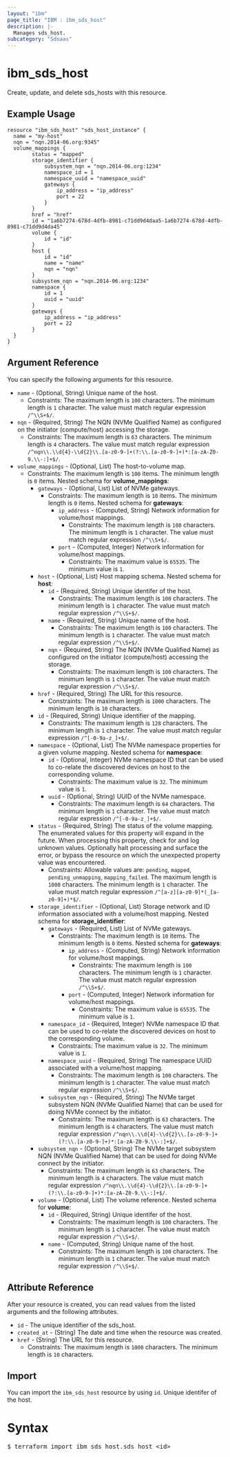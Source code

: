 ```yaml
---
layout: "ibm"
page_title: "IBM : ibm_sds_host"
description: |-
  Manages sds_host.
subcategory: "Sdsaas"
---
```


# ibm_sds_host

Create, update, and delete sds_hosts with this resource.

## Example Usage

```hcl
resource "ibm_sds_host" "sds_host_instance" {
  name = "my-host"
  nqn = "nqn.2014-06.org:9345"
  volume_mappings {
		status = "mapped"
		storage_identifier {
			subsystem_nqn = "nqn.2014-06.org:1234"
			namespace_id = 1
			namespace_uuid = "namespace_uuid"
			gateways {
				ip_address = "ip_address"
				port = 22
			}
		}
		href = "href"
		id = "1a6b7274-678d-4dfb-8981-c71dd9d4daa5-1a6b7274-678d-4dfb-8981-c71dd9d4da45"
		volume {
			id = "id"
		}
		host {
			id = "id"
			name = "name"
			nqn = "nqn"
		}
		subsystem_nqn = "nqn.2014-06.org:1234"
		namespace {
			id = 1
			uuid = "uuid"
		}
		gateways {
			ip_address = "ip_address"
			port = 22
		}
  }
}
```

## Argument Reference

You can specify the following arguments for this resource.

* `name` - (Optional, String) Unique name of the host.
  * Constraints: The maximum length is `100` characters. The minimum length is `1` character. The value must match regular expression `/^\\S+$/`.
* `nqn` - (Required, String) The NQN (NVMe Qualified Name) as configured on the initiator (compute/host) accessing the storage.
  * Constraints: The maximum length is `63` characters. The minimum length is `4` characters. The value must match regular expression `/^nqn\\.\\d{4}-\\d{2}\\.[a-z0-9-]+(?:\\.[a-z0-9-]+)*:[a-zA-Z0-9.\\-:]+$/`.
* `volume_mappings` - (Optional, List) The host-to-volume map.
  * Constraints: The maximum length is `100` items. The minimum length is `0` items.
Nested schema for **volume_mappings**:
	* `gateways` - (Optional, List) List of NVMe gateways.
	  * Constraints: The maximum length is `10` items. The minimum length is `0` items.
	Nested schema for **gateways**:
		* `ip_address` - (Computed, String) Network information for volume/host mappings.
		  * Constraints: The maximum length is `100` characters. The minimum length is `1` character. The value must match regular expression `/^\\S+$/`.
		* `port` - (Computed, Integer) Network information for volume/host mappings.
		  * Constraints: The maximum value is `65535`. The minimum value is `1`.
	* `host` - (Optional, List) Host mapping schema.
	Nested schema for **host**:
		* `id` - (Required, String) Unique identifer of the host.
		  * Constraints: The maximum length is `100` characters. The minimum length is `1` character. The value must match regular expression `/^\\S+$/`.
		* `name` - (Required, String) Unique name of the host.
		  * Constraints: The maximum length is `100` characters. The minimum length is `1` character. The value must match regular expression `/^\\S+$/`.
		* `nqn` - (Required, String) The NQN (NVMe Qualified Name) as configured on the initiator (compute/host) accessing the storage.
		  * Constraints: The maximum length is `100` characters. The minimum length is `1` character. The value must match regular expression `/^\\S+$/`.
	* `href` - (Required, String) The URL for this resource.
	  * Constraints: The maximum length is `1000` characters. The minimum length is `10` characters.
	* `id` - (Required, String) Unique identifier of the mapping.
	  * Constraints: The maximum length is `128` characters. The minimum length is `1` character. The value must match regular expression `/^[-0-9a-z_]+$/`.
	* `namespace` - (Optional, List) The NVMe namespace properties for a given volume mapping.
	Nested schema for **namespace**:
		* `id` - (Optional, Integer) NVMe namespace ID that can be used to co-relate the discovered devices on host to the corresponding volume.
		  * Constraints: The maximum value is `32`. The minimum value is `1`.
		* `uuid` - (Optional, String) UUID of the NVMe namespace.
		  * Constraints: The maximum length is `64` characters. The minimum length is `1` character. The value must match regular expression `/^[-0-9a-z_]+$/`.
	* `status` - (Required, String) The status of the volume mapping. The enumerated values for this property will expand in the future. When processing this property, check for and log unknown values. Optionally halt processing and surface the error, or bypass the resource on which the unexpected property value was encountered.
	  * Constraints: Allowable values are: `pending`, `mapped`, `pending_unmapping`, `mapping_failed`. The maximum length is `1000` characters. The minimum length is `1` character. The value must match regular expression `/^[a-z][a-z0-9]*(_[a-z0-9]+)*$/`.
	* `storage_identifier` - (Optional, List) Storage network and ID information associated with a volume/host mapping.
	Nested schema for **storage_identifier**:
		* `gateways` - (Required, List) List of NVMe gateways.
		  * Constraints: The maximum length is `10` items. The minimum length is `0` items.
		Nested schema for **gateways**:
			* `ip_address` - (Computed, String) Network information for volume/host mappings.
			  * Constraints: The maximum length is `100` characters. The minimum length is `1` character. The value must match regular expression `/^\\S+$/`.
			* `port` - (Computed, Integer) Network information for volume/host mappings.
			  * Constraints: The maximum value is `65535`. The minimum value is `1`.
		* `namespace_id` - (Required, Integer) NVMe namespace ID that can be used to co-relate the discovered devices on host to the corresponding volume.
		  * Constraints: The maximum value is `32`. The minimum value is `1`.
		* `namespace_uuid` - (Required, String) The namespace UUID associated with a volume/host mapping.
		  * Constraints: The maximum length is `100` characters. The minimum length is `1` character. The value must match regular expression `/^\\S+$/`.
		* `subsystem_nqn` - (Required, String) The NVMe target subsystem NQN (NVMe Qualified Name) that can be used for doing NVMe connect by the initiator.
		  * Constraints: The maximum length is `63` characters. The minimum length is `4` characters. The value must match regular expression `/^nqn\\.\\d{4}-\\d{2}\\.[a-z0-9-]+(?:\\.[a-z0-9-]+)*:[a-zA-Z0-9.\\-:]+$/`.
	* `subsystem_nqn` - (Optional, String) The NVMe target subsystem NQN (NVMe Qualified Name) that can be used for doing NVMe connect by the initiator.
	  * Constraints: The maximum length is `63` characters. The minimum length is `4` characters. The value must match regular expression `/^nqn\\.\\d{4}-\\d{2}\\.[a-z0-9-]+(?:\\.[a-z0-9-]+)*:[a-zA-Z0-9.\\-:]+$/`.
	* `volume` - (Optional, List) The volume reference.
	Nested schema for **volume**:
		* `id` - (Required, String) Unique identifer of the host.
		  * Constraints: The maximum length is `100` characters. The minimum length is `1` character. The value must match regular expression `/^\\S+$/`.
		* `name` - (Computed, String) Unique name of the host.
		  * Constraints: The maximum length is `100` characters. The minimum length is `1` character. The value must match regular expression `/^\\S+$/`.

## Attribute Reference

After your resource is created, you can read values from the listed arguments and the following attributes.

* `id` - The unique identifier of the sds_host.
* `created_at` - (String) The date and time when the resource was created.
* `href` - (String) The URL for this resource.
  * Constraints: The maximum length is `1000` characters. The minimum length is `10` characters.


## Import

You can import the `ibm_sds_host` resource by using `id`. Unique identifer of the host.

# Syntax
<pre>
$ terraform import ibm_sds_host.sds_host &lt;id&gt;
</pre>
